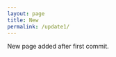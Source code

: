 ```yaml
---
layout: page
title: New
permalink: /update1/
---
```



New page added after first commit.

<body background="https://images.pexels.com/photos/242236/pexels-photo-242236.jpeg?auto=compress&cs=tinysrgb&dpr=2&h=650&w=940">